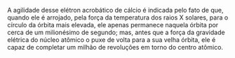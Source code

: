 ﻿A agilidade desse elétron acrobático de cálcio é indicada pelo fato de que, quando ele é arrojado, pela força da temperatura dos raios X solares, para o círculo da órbita mais elevada, ele apenas permanece naquela órbita por cerca de um milionésimo de segundo; mas, antes que a força da gravidade elétrica do núcleo atômico o puxe de volta para a sua velha órbita, ele é capaz de completar um milhão de revoluções em torno do centro atômico.